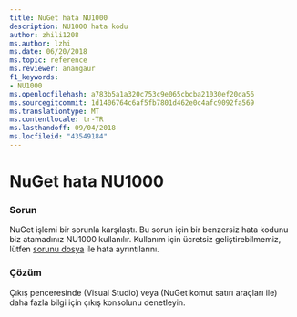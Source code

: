 ```yaml
---
title: NuGet hata NU1000
description: NU1000 hata kodu
author: zhili1208
ms.author: lzhi
ms.date: 06/20/2018
ms.topic: reference
ms.reviewer: anangaur
f1_keywords:
- NU1000
ms.openlocfilehash: a783b5a1a320c753c9e065cbcba21030ef20da56
ms.sourcegitcommit: 1d1406764c6af5fb7801d462e0c4afc9092fa569
ms.translationtype: MT
ms.contentlocale: tr-TR
ms.lasthandoff: 09/04/2018
ms.locfileid: "43549184"
---
```

# <a name="nuget-error-nu1000"></a>NuGet hata NU1000

### <a name="issue"></a>Sorun
NuGet işlemi bir sorunla karşılaştı. Bu sorun için bir benzersiz hata kodunu biz atamadınız NU1000 kullanılır. Kullanım için ücretsiz geliştirebilmemiz, lütfen [sorunu dosya](https://github.com/nuget/home/issues) ile hata ayrıntılarını.

### <a name="solution"></a>Çözüm
Çıkış penceresinde (Visual Studio) veya (NuGet komut satırı araçları ile) daha fazla bilgi için çıkış konsolunu denetleyin.
